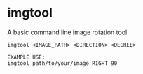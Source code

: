 # imgtool
A basic command line image rotation tool

```
imgtool <IMAGE_PATH> <DIRECTION> <DEGREE>

EXAMPLE USE:
imgtool path/to/your/image RIGHT 90
```

